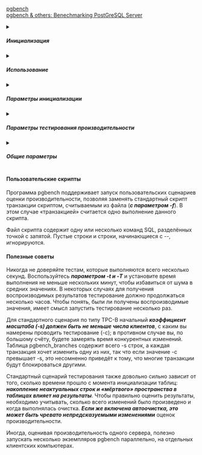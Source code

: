 [pgbench](https://postgrespro.ru/docs/postgresql/16/pgbench)    
[pgbench & others: Benechmarking PostGreSQL Server](https://github.com/AbdallahCoptan/PostGreSQL-Bench/blob/master/Pgbench.md)

<details><summary><h5>Инициализация</h5></summary>

Для запускаемого по умолчанию теста типа TPC-B требуется предварительно подготовить определённые таблицы.     
Чтобы создать и наполнить эти таблицы, следует запустить 
```sql
pgbench -i dbname
```
> Чтобы указать, как подключиться к серверу баз данных, вы также можете добавить параметры -h, -p и/или -U    

> pgbench -i создаёт четыре таблицы pgbench_accounts, pgbench_branches, pgbench_history и pgbench_tellers, предварительно уничтожая существующие таблицы с этими именами.    

С «коэффициентом масштаба», по умолчанию равным 1, эти таблицы изначально содержат такое количество строк:
```bash
table                   # of rows
---------------------------------
pgbench_branches        1
pgbench_tellers         10
pgbench_accounts        100000
pgbench_history         0
```
[Скрипт](https://github.com/AV-ghub/PostgreSQL/blob/main/001%20%D0%90%D0%B4%D0%BC%D0%B8%D0%BD%D0%B8%D1%81%D1%82%D1%80%D0%B8%D1%80%D0%BE%D0%B2%D0%B0%D0%BD%D0%B8%D0%B5/010%20%D0%97%D0%B0%D0%B4%D0%B0%D1%87%D0%B8%20%D0%B0%D0%B4%D0%BC%D0%B8%D0%BD%D0%B8%D1%81%D1%82%D1%80%D0%B8%D1%80%D0%BE%D0%B2%D0%B0%D0%BD%D0%B8%D1%8F/002%20%D0%9F%D0%BE%D0%BB%D0%B5%D0%B7%D0%BD%D1%8B%D0%B5%20%D1%81%D0%BA%D1%80%D0%B8%D0%BF%D1%82%D1%8B.md#%D1%80%D0%B0%D0%B7%D0%BC%D0%B5%D1%80%D1%8B-%D1%82%D0%B0%D0%B1%D0%BB%D0%B8%D1%86-%D1%81-%D0%BA%D0%BE%D0%BB%D0%B8%D1%87%D0%B5%D1%81%D1%82%D0%B2%D0%BE%D0%BC-%D1%81%D1%82%D1%80%D0%BE%D0%BA) [Скрипт 2](https://github.com/AV-ghub/PostgreSQL/blob/main/001%20%D0%90%D0%B4%D0%BC%D0%B8%D0%BD%D0%B8%D1%81%D1%82%D1%80%D0%B8%D1%80%D0%BE%D0%B2%D0%B0%D0%BD%D0%B8%D0%B5/010%20%D0%97%D0%B0%D0%B4%D0%B0%D1%87%D0%B8%20%D0%B0%D0%B4%D0%BC%D0%B8%D0%BD%D0%B8%D1%81%D1%82%D1%80%D0%B8%D1%80%D0%BE%D0%B2%D0%B0%D0%BD%D0%B8%D1%8F/002%20%D0%9F%D0%BE%D0%BB%D0%B5%D0%B7%D0%BD%D1%8B%D0%B5%20%D1%81%D0%BA%D1%80%D0%B8%D0%BF%D1%82%D1%8B.md#%D1%80%D0%B0%D0%B7%D0%BC%D0%B5%D1%80%D1%8B-%D1%82%D0%B0%D0%B1%D0%BB%D0%B8%D1%86-%D1%81-%D0%BA%D0%BE%D0%BB%D0%B8%D1%87%D0%B5%D1%81%D1%82%D0%B2%D0%BE%D0%BC-%D1%81%D1%82%D1%80%D0%BE%D0%BA-2)

Эти числа можно (и в большинстве случаев даже нужно) увеличить, воспользовавшись параметром -s (коэффициент масштаба).    
При этом также может быть полезен ключ -F (фактор заполнения).

</details>
<details><summary><h5>Использование</h5></summary>

Подготовив требуемую конфигурацию, можно запустить тест производительности командой без -i, то есть:
```sql
pgbench [ параметры ] имя_базы
```
##### Наиболее важные параметры
* -c (число клиентов)
* -t (число транзакций)
* -T (длительность)
* -f (файл со скриптом)

</details>

<details><summary><h5>Параметры инициализации</h5></summary>

##### -i (--initialize) Требуется для вызова режима инициализации.

##### -I этапы_инициализации
####  d (Drop, удалить) 
Удалить все существующие таблицы pgbench.    
####  t (create Tables, создать таблицы) 
Создать таблицы, используемые стандартным сценарием pgbench, а именно: pgbench_accounts, pgbench_branches, pgbench_history и pgbench_tellers.  
####  g 
сгенерировать данные на стороне клиента    
####  G 
сгенерировать данные на стороне сервера   
####  v 
Вызывать VACUUM для стандартных таблиц   
####  p 
Создать первичные ключи в стандартных таблицах   
####  f
Создать ограничения внешних ключей между стандартными таблицами   
####  -F (--fillfactor) 
Создать таблицы pgbench_accounts, pgbench_tellers и pgbench_branches с заданным фактором заполнения. Значение по умолчанию — 100.   
####  -n (--no-vacuum) 
Этот параметр выключает этап инициализации v, даже если он был указан в -I   
####  -q (--quiet) 
Выводится только одно сообщение о прогрессе в 5 секунд (для параметра g)   
####  -s (--scale=коэффициент_масштаба) 
Умножить число генерируемых строк на заданный коэффициент.

####  --foreign-keys 
Создать ограничения внешних ключей между стандартными таблицами   
####  --index-tablespace=табл_пространство_индексов 
Создать индексы в указанном табличном пространстве, а не в пространстве по умолчанию.   
####  --partition-method=ИМЯ 
Создать секционированную таблицу pgbench_accounts, применив метод ИМЯ (это может быть range или hash).   
####  --partitions=ЧИСЛО 
Создать секционированную таблицу pgbench_accounts   
####  --tablespace=табличное_пространство 
Создать таблицы в указанном табличном пространстве, а не в пространстве по умолчанию.   
####  --unlogged-tables 
Создать все таблицы как нежурналируемые, а не как постоянные таблицы.   
  
</details>

<details><summary><h5>Параметры тестирования производительности</h5></summary>

#### -b имя_скрипта[@вес] --builtin=имя_скрипта[@вес] 
***Добавляет в список скриптов***, которые будут выполняться, указанный ***встроенный скрипт***.    
В число встроенных скриптов входят: 
* tpcb-like
* simple-update
* select-only

Также принимаются однозначные начала их имён. Со специальным именем list программа выводит список встроенных скриптов и немедленно завершается.   
Дополнительно можно задать целочисленный вес после @, меняющий вероятность выбора этого скрипта относительно других. По умолчанию вес считается равным 1. Подробности следуют ниже.
#### -c клиенты --client=клиенты 
Число имитируемых клиентов, то есть число одновременных сеансов базы данных. Значение по умолчанию — 1.
#### -C --connect 
Устанавливать новое подключение для каждой транзакции вместо одного для каждого клиента. Это полезно для оценивания издержек подключений.
#### -d --debug 
Выводить отладочные сообщения.
#### -D имя_переменной=значение --define=имя_переменной=значение 
Определить переменную для пользовательского скрипта (см. ниже). Параметр -D может добавляться неоднократно.
#### -f имя_файла[@вес] --file=имя_файла[@вес] 
Добавить в список выполняемых скриптов скрипт транзакции из файла имя_файла.   
Дополнительно можно задать целочисленный вес после @, меняющий вероятность выбора этого скрипта относительно других. По умолчанию вес считается равным 1. (Если вам нужно передать имя скрипта, содержащее символ @, добавьте к такому имени вес, чтобы исключить неоднозначность прочтения, например filen@me@1.) Подробности следуют ниже.
#### -j потоки --jobs=потоки 
Число рабочих потоков в pgbench. Использовать нескольких потоков может быть полезно на многопроцессорных компьютерах. Клиенты распределяются по доступным потокам равномерно, насколько это возможно. Значение по умолчанию — 1.
#### -l --log 
Записать информацию о каждой транзакции в файл протокола. Подробности описаны ниже.
#### -L предел --latency-limit=предел 
Транзакции, продолжающиеся дольше указанного предела (в миллисекундах), подсчитываются и отмечаются отдельно, как опаздывающие.   
В режиме ограничения скорости (--rate=...) транзакции, которые отстают от графика более чем на заданный предел (в мс) и поэтому никак не могут уложиться в отведённый интервал, не передаются серверу вовсе. Они подсчитываются и отмечаются отдельно как пропущенные.   
Когда используется параметр --max-tries, транзакция, прерванная из-за аномалии сериализации или взаимоблокировки, не будет повторяться, если общее время всех её повторений превышает предел в миллисекундах. Чтобы ограничить только общее время повторений, а не их количество, установите значение --max-tries=0. По умолчанию параметр --max-tries имеет значение 1, и транзакции с ошибками сериализации/взаимоблокировки не повторяются. Подробнее о повторных попытках выполнения таких транзакций рассказывается в Повторы и отказы из-за ошибок сериализации/взаимоблокировки.
#### -M режим_запросов --protocol=режим_запросов 
Протокол, выбираемый для передачи запросов на сервер:   
* simple: использовать простой протокол запросов
* extended: использовать расширенный протокол запросов
* prepared: использовать расширенный протокол запросов с подготовленными операторами   

В режиме prepared pgbench повторно использует результат разбора запроса, начиная со второй итерации, и поэтому работает быстрее, чем в других режимах.   
По умолчанию выбирается простой протокол запросов.
#### -n --no-vacuum 
Не производить очистку таблиц перед запуском теста. Этот параметр необходим, если вы применяете собственный сценарий, не затрагивающий стандартные таблицы pgbench_accounts, pgbench_branches, pgbench_history и pgbench_tellers.
#### -N --skip-some-updates 
Запустить встроенный упрощённый скрипт simple-update. Краткий вариант записи -b simple-update.
#### -P сек --progress=сек 
Выводить отчёт о прогрессе через заданное число секунд (сек). Выдаваемый отчёт включает время, прошедшее с момента запуска, скорость (в TPS) с момента предыдущего отчёта, а также среднее время ожидания транзакций, стандартное отклонение и количество неуспешных транзакций с момента последнего отчёта. В режиме ограничения скорости (-R) время ожидания вычисляется относительно назначенного времени запуска транзакции, а не фактического времени её начала, так что оно включает и среднее время отставания от графика. Когда параметр --max-tries включает повторение транзакций после ошибок сериализации/взаимоблокировок, в отчёт добавляется количество повторявшихся транзакций и общее число повторов.
#### -r --report-per-command 
Выдать следующую статистику по каждой команде после завершения теста: 
* среднюю длительность выполнения операторов (время выполнения с точки зрения клиента)
* число отказов и повторений вследствие ошибок сериализации и взаимоблокировки в этой команде   

Статистика повторений отображается в отчёте, только если параметр --max-tries не равен 1.
#### -R скорость передачи --rate=скорость передачи 
Выполнять транзакции, ориентируясь на заданную скорость, а не максимально быстро (по умолчанию). Скорость задаётся в транзакциях в секунду. Если заданная скорость превышает максимально возможную, это ограничение скорости не повлияет на результаты.   
Для получения нужной скорости транзакции запускаются со случайными задержками, имеющими распределение Пуассона. При этом запланированное время запуска отсчитывается от начального времени, а не от завершения предыдущей транзакции. Это означает, что если какие-то транзакции отстанут от изначально рассчитанного времени завершения, всё же возможно, что последующие нагонят график.   
В режиме ограничения скорости время ожидания транзакций, выводимое по итогам тестирования, вычисляется, исходя из запланированного времени запуска, так что в него входит время, которое очередная транзакция должна была ждать завершения предыдущей транзакции. Это время называется временем отклонения от графика, и его среднее и максимальное значения выводятся отдельно. 
Время ожидания транзакций с момента их фактического запуска, то есть время, потраченное на выполнение транзакций в базе данных, можно получить, если вычесть время отклонения от графика из времени ожидания транзакций.   
Если ограничение --latency-limit задаётся вместе с --rate, транзакция может заведомо не вписываться в отведённое ей время, если предыдущая транзакция завершится слишком поздно, так как ожидаемое время окончания транзакции отсчитывается от времени запуска по графику. Такие транзакции не передаются серверу, а пропускаются и подсчитываются отдельно.   
***Большое значение отклонения от графика свидетельствует о том, что система не успевает выполнять транзакции с заданной скоростью и выбранным числом клиентов и потоков***. Когда среднее время ожидания транзакции превышает запланированный интервал между транзакциями, каждая последующая транзакция будет отставать от графика, и чем дольше будет выполняться тестирование, тем больше будет отставание. Когда это наблюдается, нужно уменьшить скорость транзакций.
#### -s коэффициент_масштаба --scale=коэффициент_масштаба 
Показать заданный коэффициент масштаба в выводе pgbench. Для встроенных тестов это не требуется; корректный коэффициент масштаба будет получен в результате подсчёта строк в таблице pgbench_branches. Однако при использовании только нестандартных тестов (запускаемых с ключом -f) без этого параметра в качестве коэффициента масштаба будет выводиться 1.
#### -S --select-only 
Запустить встроенный скрипт select-only (только выборка). Краткий вариант записи -b select-only.
#### -t транзакции --transactions=транзакции 
Число транзакций, которые будут выполняться каждым клиентом (по умолчанию 10).
#### -T секунды --time=секунды 
Выполнять тест с ограничением по времени (в секундах), а не по числу транзакций для каждого клиента. Параметры -t и -T являются взаимоисключающими.
#### -v --vacuum-all 
Очищать все четыре стандартные таблицы перед запуском теста. Без параметров -n и -v pgbench будет очищать от старых записей таблицы pgbench_tellers и pgbench_branches, а также опустошать pgbench_history.
#### --aggregate-interval=секунды 
Длительность интервала агрегации (в секундах). Может использоваться только с ключом -l. С данным параметром в протокол выводится сводка по интервалам, как описано ниже.
#### --failures-detailed 
Выдавать информацию об ошибках в протоколе по транзакциям и в протоколе с агрегированием, а также в основном отчёте и в отчётах по скриптам, группируя её по типам:
* ошибки сериализации;
* ошибки взаимоблокировки;
#### --log-prefix=префикс 
Задать префикс имён файлов для файлов протоколов, создаваемых с ключом --log. Префикс по умолчанию — pgbench_log.
#### --max-tries=число_попыток 
Разрешить повторение транзакций с ошибками сериализации/взаимоблокировки и установить максимальное число попыток выполнения транзакций. Этот параметр можно комбинировать с параметром --latency-limit, который ограничивает общее время всех попыток для транзакции; также заметьте, что нельзя выбрать неограниченное количество попыток (--max-tries=0), не определив --latency-limit или --time. Значение по умолчанию — 1, то есть транзакции с ошибками сериализации/взаимоблокировки повторяться не будут. Подробнее о повторении таких транзакций рассказывается в Повторы и отказы из-за ошибок сериализации/взаимоблокировки.
#### --progress-timestamp 
При отображении прогресса (с параметром -P) выводить текущее время (в формате Unix), а не количество секунд от начала запуска. Время задаётся в секундах с точностью до миллисекунд. Это помогает сравнивать журналы, записываемые разными средствами.
#### --random-seed=затравка 
Установить затравку для генератора случайных чисел. Инициализирует генератор случайных чисел, который затем выдаёт последовательность начальных состояний отдельных генераторов для каждого потока.    
затравка может принимать следующие значения: 
* time (по умолчанию, затравка базируется на текущем времени)
* rand (задействовать надёжный генератор случайных чисел или выдать ошибку, если он отсутствует) или беззнаковое десятичное число    

Генератор случайных чисел может вызываться явно из скрипта pgbench (функциями random...) или неявно (например, для планирования выполнения транзакций с ключом --rate). В случае установки значения явным образом оно выводится в терминале. Любое значение, допустимое в качестве затравки, можно также задать в переменной окружения PGBENCH_RANDOM_SEED. Чтобы заданная затравка применялась во всех возможных случаях использования, задайте этот параметр первым или установите переменную окружения.

Явное указание определённой затравки позволяет точно воспроизвести выполнение pgbench в части использования случайных чисел. Так как случайное состояние поддерживается внутри потока, это означает, что выполнение pgbench при одинаковых запусках повторится в точности, если один поток используется одним клиентом и отсутствуют внешние зависимости или зависимости от данных. Со статистической точки зрения точное воспроизведение выполнения нежелательно, так как это может скрыть вариативность производительности или показать завышенную скорость, например из-за попадания в одни и те же страницы данных. Однако это может быть очень полезно для отладки, например, для повторения редкого сценария, приводящего к ошибке. Используйте данную возможность обдуманно.
#### --sampling-rate=скорость передачи 
Частота выборки для записи данных в протокол, изменяя которую можно уменьшить объём протокола. При указании этого параметра в протокол выводится информация только о заданном проценте транзакций. Со значением 1.0 в нём будут отмечаться все транзакции, а с 0.05 только 5%.

Обрабатывая протокол, не забудьте учесть частоту выборки. Например, вычисляя скорость (TPS), вам нужно будет соответственно умножить содержащиеся в нём числа (например, с частотой выборки 0.01 вы получите только 1/100 фактической скорости).
#### --show-script=имя_скрипта 
Вывести код встроенного скрипта имя_скрипта в stderr и сразу завершиться.
#### --verbose-errors 
Выводить сообщения обо всех ошибках сериализации/взаимоблокировки и отказах (ошибках, после которых транзакция не повторяется) с информацией о том, как ограничиваются повторения и насколько достигается ограничение. (Учтите, что в этом случае объём вывода может значительно увеличиться.) За подробностями обратитесь к Повторы и отказы из-за ошибок сериализации/взаимоблокировки.
  
</details>

<details><summary><h5>Общие параметры</h5></summary>
</details>

#### Пользовательские скрипты
Программа pgbench поддерживает запуск пользовательских сценариев оценки производительности, позволяя заменять стандартный скрипт транзакции скриптом, считываемым из файла (***с параметром -f***). В этом случае «транзакцией» считается одно выполнение данного скрипта.

Файл скрипта содержит одну или несколько команд SQL, разделённых точкой с запятой. Пустые строки и строки, начинающиеся с --, игнорируются.

#### Полезные советы
Никогда не доверяйте тестам, которые выполняются всего несколько секунд. Воспользуйтесь ***параметром -t и -T*** и установите время выполнения не меньше нескольких минут, чтобы избавиться от шума в средних значениях. В некоторых случаях для получения воспроизводимых результатов тестирование должно продолжаться несколько часов. Чтобы понять, были ли получены воспроизводимые значения, имеет смысл запустить тестирование несколько раз.

Для стандартного сценария по типу TPC-B начальный ***коэффициент масштаба (-s) должен быть не меньше числа клиентов***, с каким вы намерены проводить тестирование (-c); в противном случае вы, по большому счёту, будете замерять время конкурентных изменений. Таблица pgbench_branches содержит всего -s строк, а каждая транзакция хочет изменить одну из них, так что если значение -c превышает -s, это несомненно приведёт к тому, что многие транзакции будут блокироваться другими.

Стандартный сценарий тестирования также довольно сильно зависит от того, сколько времени прошло с момента инициализации таблиц: ***накопление неактуальных строк и «мёртвого» пространства в таблицах влияет на результаты***. Чтобы правильно оценить результаты, необходимо учитывать, сколько всего изменений было произведено и когда выполнялась очистка. ***Если же включена автоочистка, это может быть чревато непредсказуемыми изменениями*** оценок производительности.

Иногда, оценивая производительность одного сервера, полезно запускать несколько экземпляров pgbench параллельно, на отдельных клиентских компьютерах.

























